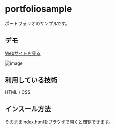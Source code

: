 portfoliosample
====

ポートフォリオのサンプルです。

## デモ
[Webサイトを見る](https://keiandoportfoliosample.herokuapp.com/)

![image](https://user-images.githubusercontent.com/86341477/125161630-66d1e680-e1be-11eb-8e5e-3531f7ec5359.png)


## 利用している技術
HTML / CSS

## インスール方法
そのままindex.htmlをブラウザで開くと閲覧できます。
